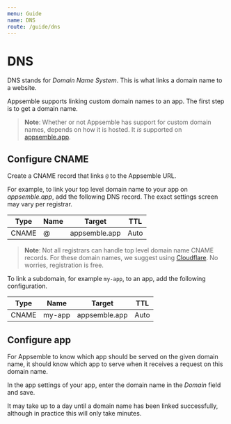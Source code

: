 ```yaml
---
menu: Guide
name: DNS
route: /guide/dns
---
```


# DNS

DNS stands for _Domain Name System_. This is what links a domain name to a website.

Appsemble supports linking custom domain names to an app. The first step is to get a domain name.

> **Note**: Whether or not Appsemble has support for custom domain names, depends on how it is
> hosted. It _is_ supported on [appsemble.app].

## Configure CNAME

Create a CNAME record that links `@` to the Appsemble URL.

For example, to link your top level domain name to your app on _appsemble.app_, add the following
DNS record. The exact settings screen may vary per registrar.

| Type  | Name | Target        | TTL  |
| ----- | ---- | ------------- | ---- |
| CNAME | @    | appsemble.app | Auto |

> **Note**: Not all registrars can handle top level domain name CNAME records. For these domain
> names, we suggest using [Cloudflare]. No worries, registration is free.

To link a subdomain, for example `my-app`, to an app, add the following configuration.

| Type  | Name   | Target        | TTL  |
| ----- | ------ | ------------- | ---- |
| CNAME | my-app | appsemble.app | Auto |

## Configure app

For Appsemble to know which app should be served on the given domain name, it should know which app
to serve when it receives a request on this domain name.

In the app settings of your app, enter the domain name in the _Domain_ field and save.

It may take up to a day until a domain name has been linked successfully, although in practice this
will only take minutes.

[appsemble.app]: https://appsemble.app
[cloudflare]: https://www.cloudflare.com

